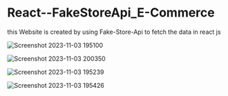 # React--FakeStoreApi_E-Commerce

this Website is created by using Fake-Store-Api to fetch the data in react js 



![Screenshot 2023-11-03 195100](https://github.com/adityagunale/React--FakeStoreApi_E-Commerce/assets/121552299/7f76ac3f-db30-4952-bbba-acde2d2f74ba)


![Screenshot 2023-11-03 200350](https://github.com/adityagunale/React--FakeStoreApi_E-Commerce/assets/121552299/1e36ffb8-17a8-4bbd-9760-fbced6856ce2)


![Screenshot 2023-11-03 195239](https://github.com/adityagunale/React--FakeStoreApi_E-Commerce/assets/121552299/b64265be-d967-4dd2-9b4f-e1151bbd5b34)


![Screenshot 2023-11-03 195426](https://github.com/adityagunale/React--FakeStoreApi_E-Commerce/assets/121552299/b0fc6be0-98a4-4894-a598-f83efb25500f)
